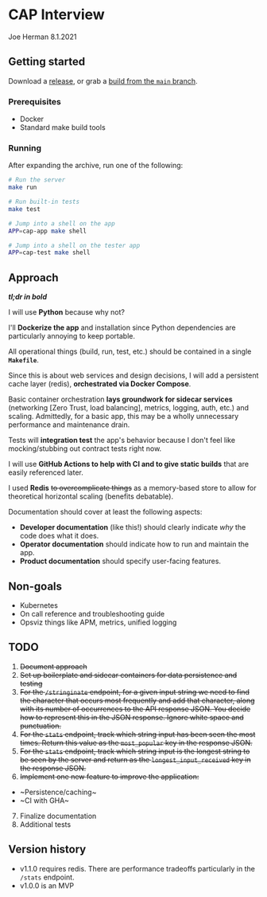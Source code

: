 # CAP Interview
Joe Herman
8.1.2021

## Getting started
Download a [release](https://github.com/Penryn/cap-coding-challenge/releases), or grab a [build from the `main` branch](https://github.com/Penryn/cap-coding-challenge/actions?query=branch%3Amain).

### Prerequisites
* Docker
* Standard make build tools

### Running
After expanding the archive, run one of the following:

```sh
# Run the server
make run
```

```sh
# Run built-in tests
make test
```

```sh
# Jump into a shell on the app
APP=cap-app make shell

# Jump into a shell on the tester app
APP=cap-test make shell
```

## Approach
***tl;dr in bold***

I will use **Python** because why not?

I'll **Dockerize the app** and installation since Python dependencies are particularly annoying to keep portable.

All operational things (build, run, test, etc.) should be contained in a single **`Makefile`**.

Since this is about web services and design decisions, I will add a persistent cache layer (redis), **orchestrated via Docker Compose**.

Basic container orchestration **lays groundwork for sidecar services** (networking [Zero Trust, load balancing], metrics, logging, auth, etc.) and scaling. Admittedly, for a basic app, this may be a wholly unnecessary performance and maintenance drain.

Tests will **integration test** the app's behavior because I don't feel like mocking/stubbing out contract tests right now.

I will use **GitHub Actions to help with CI and to give static builds** that are easily referenced later.

I used **Redis** ~~to overcomplicate things~~ as a memory-based store to allow for theoretical horizontal scaling (benefits debatable).

Documentation should cover at least the following aspects:
* **Developer documentation** (like this!) should clearly indicate _why_ the code does what it does.
* **Operator documentation** should indicate how to run and maintain the app.
* **Product documentation** should specify user-facing features.

## Non-goals

* Kubernetes
* On call reference and troubleshooting guide
* Opsviz things like APM, metrics, unified logging

## TODO
1. ~~Document approach~~
2. ~~Set up boilerplate and sidecar containers for data persistence and testing~~
3. ~~For the `/stringinate` endpoint, for a given input string we need to find the character that occurs most frequently and add that character, along with its number of occurrences to the API response JSON. You decide how to represent this in the JSON response.  Ignore white space and punctuation.~~
4. ~~For the `stats` endpoint, track which string input has been seen the most times. Return this value as the `most_popular` key in the response JSON.~~
5. ~~For the `stats` endpoint, track which string input is the longest string to be seen by the server and return as the `longest_input_received` key in the response JSON.~~
6. ~~Implement one new feature to improve the application:~~
  * ~Persistence/caching~
  * ~CI with GHA~
7. Finalize documentation
8. Additional tests

## Version history
* v1.1.0 requires redis. There are performance tradeoffs particularly in the `/stats` endpoint.
* v1.0.0 is an MVP
